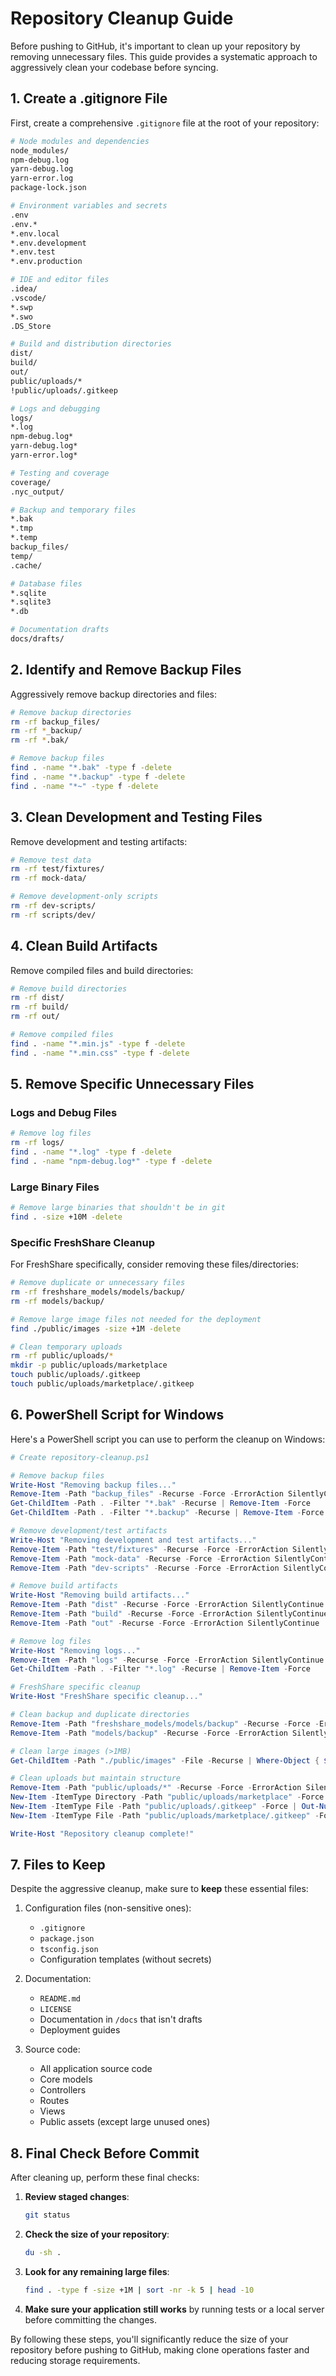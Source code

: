 # Repository Cleanup Guide

Before pushing to GitHub, it's important to clean up your repository by removing unnecessary files. This guide provides a systematic approach to aggressively clean your codebase before syncing.

## 1. Create a .gitignore File

First, create a comprehensive `.gitignore` file at the root of your repository:

```bash
# Node modules and dependencies
node_modules/
npm-debug.log
yarn-debug.log
yarn-error.log
package-lock.json

# Environment variables and secrets
.env
.env.*
*.env.local
*.env.development
*.env.test
*.env.production

# IDE and editor files
.idea/
.vscode/
*.swp
*.swo
.DS_Store

# Build and distribution directories
dist/
build/
out/
public/uploads/*
!public/uploads/.gitkeep

# Logs and debugging
logs/
*.log
npm-debug.log*
yarn-debug.log*
yarn-error.log*

# Testing and coverage
coverage/
.nyc_output/

# Backup and temporary files
*.bak
*.tmp
*.temp
backup_files/
temp/
.cache/

# Database files
*.sqlite
*.sqlite3
*.db

# Documentation drafts
docs/drafts/
```

## 2. Identify and Remove Backup Files

Aggressively remove backup directories and files:

```bash
# Remove backup directories
rm -rf backup_files/
rm -rf *_backup/
rm -rf *.bak/

# Remove backup files
find . -name "*.bak" -type f -delete
find . -name "*.backup" -type f -delete
find . -name "*~" -type f -delete
```

## 3. Clean Development and Testing Files

Remove development and testing artifacts:

```bash
# Remove test data
rm -rf test/fixtures/
rm -rf mock-data/

# Remove development-only scripts
rm -rf dev-scripts/
rm -rf scripts/dev/
```

## 4. Clean Build Artifacts

Remove compiled files and build directories:

```bash
# Remove build directories
rm -rf dist/
rm -rf build/
rm -rf out/

# Remove compiled files
find . -name "*.min.js" -type f -delete
find . -name "*.min.css" -type f -delete
```

## 5. Remove Specific Unnecessary Files

### Logs and Debug Files
```bash
# Remove log files
rm -rf logs/
find . -name "*.log" -type f -delete
find . -name "npm-debug.log*" -type f -delete
```

### Large Binary Files
```bash
# Remove large binaries that shouldn't be in git
find . -size +10M -delete
```

### Specific FreshShare Cleanup

For FreshShare specifically, consider removing these files/directories:

```bash
# Remove duplicate or unnecessary files
rm -rf freshshare_models/models/backup/
rm -rf models/backup/

# Remove large image files not needed for the deployment
find ./public/images -size +1M -delete

# Clean temporary uploads
rm -rf public/uploads/*
mkdir -p public/uploads/marketplace
touch public/uploads/.gitkeep
touch public/uploads/marketplace/.gitkeep
```

## 6. PowerShell Script for Windows

Here's a PowerShell script you can use to perform the cleanup on Windows:

```powershell
# Create repository-cleanup.ps1

# Remove backup files
Write-Host "Removing backup files..."
Remove-Item -Path "backup_files" -Recurse -Force -ErrorAction SilentlyContinue
Get-ChildItem -Path . -Filter "*.bak" -Recurse | Remove-Item -Force
Get-ChildItem -Path . -Filter "*.backup" -Recurse | Remove-Item -Force

# Remove development/test artifacts
Write-Host "Removing development and test artifacts..."
Remove-Item -Path "test/fixtures" -Recurse -Force -ErrorAction SilentlyContinue
Remove-Item -Path "mock-data" -Recurse -Force -ErrorAction SilentlyContinue
Remove-Item -Path "dev-scripts" -Recurse -Force -ErrorAction SilentlyContinue

# Remove build artifacts
Write-Host "Removing build artifacts..."
Remove-Item -Path "dist" -Recurse -Force -ErrorAction SilentlyContinue
Remove-Item -Path "build" -Recurse -Force -ErrorAction SilentlyContinue
Remove-Item -Path "out" -Recurse -Force -ErrorAction SilentlyContinue

# Remove log files
Write-Host "Removing logs..."
Remove-Item -Path "logs" -Recurse -Force -ErrorAction SilentlyContinue
Get-ChildItem -Path . -Filter "*.log" -Recurse | Remove-Item -Force

# FreshShare specific cleanup
Write-Host "FreshShare specific cleanup..."

# Clean backup and duplicate directories
Remove-Item -Path "freshshare_models/models/backup" -Recurse -Force -ErrorAction SilentlyContinue
Remove-Item -Path "models/backup" -Recurse -Force -ErrorAction SilentlyContinue

# Clean large images (>1MB)
Get-ChildItem -Path "./public/images" -File -Recurse | Where-Object { $_.Length -gt 1MB } | Remove-Item -Force

# Clean uploads but maintain structure
Remove-Item -Path "public/uploads/*" -Recurse -Force -ErrorAction SilentlyContinue
New-Item -ItemType Directory -Path "public/uploads/marketplace" -Force | Out-Null
New-Item -ItemType File -Path "public/uploads/.gitkeep" -Force | Out-Null
New-Item -ItemType File -Path "public/uploads/marketplace/.gitkeep" -Force | Out-Null

Write-Host "Repository cleanup complete!"
```

## 7. Files to Keep

Despite the aggressive cleanup, make sure to **keep** these essential files:

1. Configuration files (non-sensitive ones):
   - `.gitignore`
   - `package.json`
   - `tsconfig.json`
   - Configuration templates (without secrets)

2. Documentation:
   - `README.md`
   - `LICENSE`
   - Documentation in `/docs` that isn't drafts
   - Deployment guides

3. Source code:
   - All application source code
   - Core models
   - Controllers
   - Routes
   - Views
   - Public assets (except large unused ones)

## 8. Final Check Before Commit

After cleaning up, perform these final checks:

1. **Review staged changes**:
   ```bash
   git status
   ```

2. **Check the size of your repository**:
   ```bash
   du -sh .
   ```

3. **Look for any remaining large files**:
   ```bash
   find . -type f -size +1M | sort -nr -k 5 | head -10
   ```

4. **Make sure your application still works** by running tests or a local server before committing the changes.

By following these steps, you'll significantly reduce the size of your repository before pushing to GitHub, making clone operations faster and reducing storage requirements.
